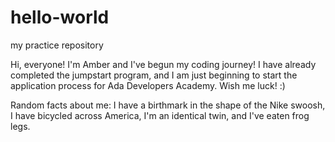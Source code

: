 # hello-world
my practice repository

Hi, everyone! I'm Amber and I've begun my coding journey! I have already completed the jumpstart program, and I am just beginning to start the application process for Ada Developers Academy. Wish me luck! :)

Random facts about me: I have a birthmark in the shape of the Nike swoosh, I have bicycled across America, I'm an identical twin, and I've eaten frog legs.

